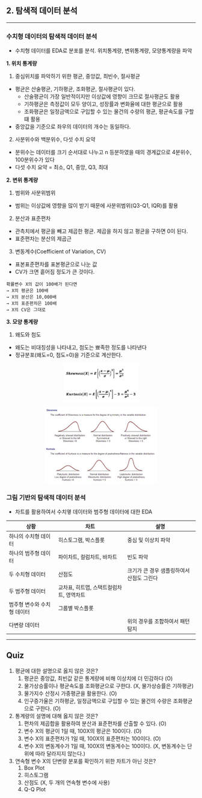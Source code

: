 ## 2. 탐색적 데이터 분석
---

### 수치형 데이터의 탐색적 데이터 분석
- 수치형 데이터를 EDA로 분포를 분석. 위치통계량, 변위통계량, 모양통계량을 파악

**1. 위치 통계량**
1. 중심위치를 파악하기 위한 평균, 중앙값, 최빈수, 절사평균
- 평균은 산술평균, 기하평균, 조화평균, 절사평균이 있다.
  - 산술평균이 가장 일반적이지만 이상값에 영향이 크므로 절사평균도 활용
  - 기하평균은 측정값이 모두 양이고, 성장률과 변화율에 대한 평균으로 활용
  - 조화평균은 일정금액으로 구입할 수 있는 물건의 수량의 평균, 평균속도를 구할 떄 활용
- 중앙값을 기준으로 좌우의 데이터의 개수는 동일하다.
2. 사분위수와 백분위수, 다섯 수치 요약
- 분위수는 데이터를 크기 순서대로 나누고 n 등분하였을 때의 경계값으로 4분위수, 100분위수가 있다
- 다섯 수치 요약 = 최소, Q1, 중앙, Q3, 최대

**2. 변위 통계량**
1. 범위와 사분위범위
- 범위는 이상값에 영향을 많이 받기 때문에 사분위범위(Q3-Q1, IQR)를 활용
2. 분산과 표준편차
- 관측치에서 평균을 빼고 제곱한 평균. 제곱을 하지 않고 평균을 구하면 0이 된다.
- 표준편차는 분산의 제곱근
3. 변동계수(Coefficient of Variation, CV)
- 표본표준편차를 표본평균으로 나눈 값
- CV가 크면 흩어짐 정도가 큰 것이다.

```
확률변수 X의 값이 100배가 된다면
→ X의 평균은 100배
→ X의 분산은 10,000배
→ X의 표준편차은 100배
→ X의 CV은 그대로
```

**3. 모양 통계량**
1. 왜도와 첨도
- 왜도는 비대칭성을 나타내고, 첨도는 뾰족한 정도를 나타낸다
- 정규분포(왜도=0, 첨도=0)을 기준으로 계산한다.

<p align="center">
    <img width="200" height="100" src="../equations/skewness_kurtosis.png"/>
</p>

<p align="center">
    <img width="300" height="200" src="../images/Skewness_Kurtosis.png"/>
</p>

### 그림 기반의 탐색적 데이터 분석
- 차트를 활용하여서 수치옇 데이터와 범주형 데이터에 대한 EDA

|상황|차트|설명|
|---|---|---|
|하나의 수치형 데이터|히스토그램, 박스플롯|중심 및 이상치 파악|
|하나의 범주형 데이터|파이차트, 컬럼차트, 바차트|빈도 파악|
|두 수치형 데이터|산점도|크기가 큰 경우 샘플링하여서 산점도 그린다|
|두 범주형 데이터|교차표, 히트맵, 스택트컬럼차트, 영역차트||
|범주형 변수와 수치형 데이터|그룹별 박스플롯||
|다변량 데이터||위의 경우를 조합하여서 패턴 탐지|


---

## Quiz
1. 평균에 대한 설명으로 옳지 않은 것은?
   1. 평균은 중앙값, 최빈값 같은 통계량에 비해 이상치에 더 민감하다 (O)
   2. 물가상승률이나 평균속도를 조화평균으로 구한댜. (X, 물가상승률은 기하평균)
   3. 물가지수 산정시 가중평균을 활용한다. (O)
   4. 인구증가율은 기하평균, 일정금액으로 구입할 수 있는 물건의 수량은 조화평균으로 구한다. (O)
2. 통계량의 설명에 대해 옳지 않은 것은?
   1. 편차의 제곱합을 활용하여 분산과 표준편차를 산출할 수 있다. (O)
   2. 변수 X의 평균이 1일 때, 100X의 평균은 100이다. (O)
   3. 변수 X의 표준편차가 1일 때, 100X의 표준편차는 100이다. (O)
   4. 변수 X의 변동계수가 1일 때, 100X의 변동계수는 100이다. (X, 변동계수는 단위에 따라 달라지지 않는다.)
3. 연속형 변수 X의 단변량 분포를 확인하기 위한 차트가 아닌 것은?
   1. Box Plot
   2. 히스토그램
   3. 산점도 (X, 두 개의 연속형 변수에 사용)
   4. Q-Q Plot